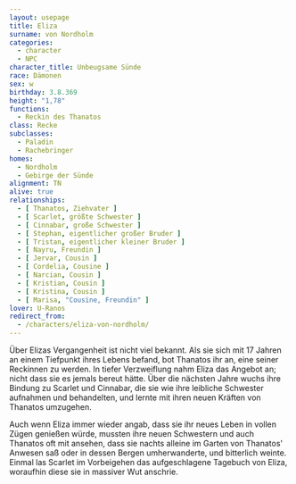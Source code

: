 ```yaml
---
layout: usepage
title: Eliza
surname: von Nordholm
categories:
  - character
  - NPC
character_title: Unbeugsame Sünde
race: Dämonen
sex: w
birthday: 3.8.369
height: "1,78"
functions:
  - Reckin des Thanatos
class: Recke
subclasses:
  - Paladin
  - Rachebringer
homes:
  - Nordholm
  - Gebirge der Sünde
alignment: TN
alive: true
relationships:
  - [ Thanatos, Ziehvater ]
  - [ Scarlet, größte Schwester ]
  - [ Cinnabar, große Schwester ]
  - [ Stephan, eigentlicher großer Bruder ]
  - [ Tristan, eigentlicher kleiner Bruder ]
  - [ Nayru, Freundin ]
  - [ Jervar, Cousin ]
  - [ Cordelia, Cousine ]
  - [ Narcian, Cousin ]
  - [ Kristian, Cousin ]
  - [ Kristina, Cousin ]
  - [ Marisa, "Cousine, Freundin" ]
lover: U-Ranos
redirect_from:
  - /characters/eliza-von-nordholm/
---
```


Über Elizas Vergangenheit ist nicht viel bekannt. Als sie sich mit 17 Jahren an einem Tiefpunkt ihres Lebens befand, bot
Thanatos ihr an, eine seiner Reckinnen zu werden. In tiefer Verzweiflung nahm Eliza das Angebot an; nicht dass sie es
jemals bereut hätte. Über die nächsten Jahre wuchs ihre Bindung zu Scarlet und Cinnabar, die sie wie ihre leibliche
Schwester aufnahmen und behandelten, und lernte mit ihren neuen Kräften von Thanatos umzugehen.

Auch wenn Eliza immer wieder angab, dass sie ihr neues Leben in vollen Zügen genießen würde, mussten ihre neuen
Schwestern und auch Thanatos oft mit ansehen, dass sie nachts alleine im Garten von Thanatos' Anwesen saß oder in dessen
Bergen umherwanderte, und bitterlich weinte. Einmal las Scarlet im Vorbeigehen das aufgeschlagene Tagebuch von Eliza,
woraufhin diese sie in massiver Wut anschrie.
